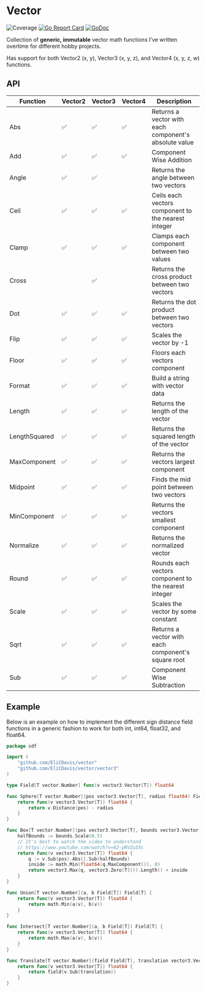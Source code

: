 # Vector

![Coverage](https://img.shields.io/badge/Coverage-94.6%25-brightgreen)
[![Go Report Card](https://goreportcard.com/badge/github.com/EliCDavis/vector)](https://goreportcard.com/report/github.com/EliCDavis/vector)
[![GoDoc](https://godoc.org/github.com/EliCDavis/vector?status.svg)](http://godoc.org/github.com/EliCDavis/vector)

Collection of **generic, immutable** vector math functions I've written overtime for different hobby projects.

Has support for both Vector2 (x, y), Vector3 (x, y, z), and Vector4 (x, y, z, w) functions.

## API

| Function      | Vector2 | Vector3 | Vector4 | Description                                            |
|---------------|---------|---------|---------|--------------------------------------------------------|
| Abs           | ✅      | ✅     | ✅      | Returns a vector with each component's absolute value |
| Add           | ✅      | ✅     | ✅      | Component Wise Addition                               |
| Angle         | ✅      | ✅     |         | Returns the angle between two vectors                  |
| Ceil          | ✅      | ✅     | ✅      | Ceils each vectors component to the nearest integer   |
| Clamp         | ✅      | ✅     | ✅      | Clamps each component between two values              |
| Cross         |         | ✅     |          | Returns the cross product between two vectors         |
| Dot           | ✅      | ✅     | ✅      | Returns the dot product between two vectors           |
| Flip          | ✅      | ✅     | ✅      | Scales the vector by -1                               |
| Floor         | ✅      | ✅     | ✅      | Floors each vectors component                         |
| Format        | ✅      | ✅     | ✅      | Build a string with vector data                       |
| Length        | ✅      | ✅     | ✅      | Returns the length of the vector                      |
| LengthSquared | ✅      | ✅     | ✅      | Returns the squared length of the vector              |
| MaxComponent  | ✅      | ✅     | ✅      | Returns the vectors largest component                 |
| Midpoint      | ✅      | ✅     | ✅      | Finds the mid point between two vectors               |
| MinComponent  | ✅      | ✅     | ✅      | Returns the vectors smallest component                |
| Normalize     | ✅      | ✅     | ✅      | Returns the normalized vector                         |
| Round         | ✅      | ✅     | ✅      | Rounds each vectors component to the nearest integer  |
| Scale         | ✅      | ✅     | ✅      | Scales the vector by some constant                    |
| Sqrt          | ✅      | ✅     | ✅      | Returns a vector with each component's square root    |
| Sub           | ✅      | ✅     | ✅      | Component Wise Subtraction                            |

## Example

Below is an example on how to implement the different sign distance field functions in a generic fashion to work for both int, int64, float32, and float64.

```go
package sdf

import (
	"github.com/EliCDavis/vector"
	"github.com/EliCDavis/vector/vector3"
)

type Field[T vector.Number] func(v vector3.Vector[T]) float64

func Sphere[T vector.Number](pos vector3.Vector[T], radius float64) Field[T] {
	return func(v vector3.Vector[T]) float64 {
		return v.Distance(pos) - radius
	}
}

func Box[T vector.Number](pos vector3.Vector[T], bounds vector3.Vector[T]) Field[T] {
	halfBounds := bounds.Scale(0.5)
	// It's best to watch the video to understand
	// https://www.youtube.com/watch?v=62-pRVZuS5c
	return func(v vector3.Vector[T]) float64 {
		q := v.Sub(pos).Abs().Sub(halfBounds)
		inside := math.Min(float64(q.MaxComponent()), 0)
		return vector3.Max(q, vector3.Zero[T]()).Length() + inside
	}
}

func Union[T vector.Number](a, b Field[T]) Field[T] {
	return func(v vector3.Vector[T]) float64 {
		return math.Min(a(v), b(v))
	}
}

func Intersect[T vector.Number](a, b Field[T]) Field[T] {
	return func(v vector3.Vector[T]) float64 {
		return math.Max(a(v), b(v))
	}
}

func Translate[T vector.Number](field Field[T], translation vector3.Vector[T]) Field[T] {
	return func(v vector3.Vector[T]) float64 {
		return field(v.Sub(translation))
	}
}
```
